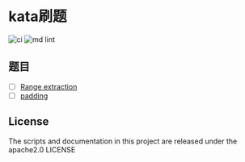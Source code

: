 # kata刷题

![ci](https://github.com/63isOK/kata/workflows/ci-test/badge.svg)
![md lint](https://github.com/63isOK/kata/workflows/md-lint/badge.svg)

## 题目

- [ ] [Range extraction](/codewars/range.extraction/README.md)
- [ ] [padding](/codewars/padding/README.md)

## License

The scripts and documentation in this project are released under the  apache2.0 LICENSE
